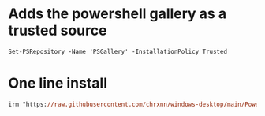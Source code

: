 # Adds the powershell gallery as a trusted source
```ps
Set-PSRepository -Name 'PSGallery' -InstallationPolicy Trusted
```
# One line install
```ps
irm "https://raw.githubusercontent.com/chrxnn/windows-desktop/main/Powershell/Microsoft.PowerShell_profile.ps1" | iex
```
